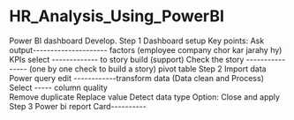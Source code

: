 # HR_Analysis_Using_PowerBI

Power BI dashboard Develop.
Step 1
Dashboard setup
	Key points:
		Ask output--------------------- factors (employee company chor kar jarahy hy)
	KPIs select ------------- to story build (support)
		Check the story ---------------- (one by one check to build a story) pivot table 
Step 2
Import data 
Power query edit ------------transform data (Data clean and Process) 	
					Select ----- column quality  
		Remove duplicate 
		Replace value
		Detect data type 
Option: Close and apply
Step 3
Power bi report
Card----------  
	
